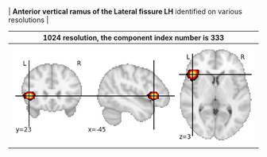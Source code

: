 


| **Anterior vertical ramus of the Lateral fissure LH** identified on various resolutions |

| 1024 resolution, the component index number is 333|  
|:---:|  
| ![Component 1024](../1024/final/333.jpg "From component 1024: Anterior vertical ramus of the Lateral fissure LH") |